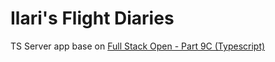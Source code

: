 # Ilari's Flight Diaries

TS Server app base on [Full Stack Open - Part 9C (Typescript)](https://fullstackopen.com/en/part9/typing_the_express_app)
